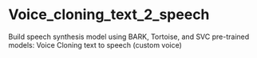# Voice_cloning_text_2_speech
Build speech synthesis model using BARK, Tortoise, and SVC pre-trained models: Voice Cloning text to speech (custom voice)

